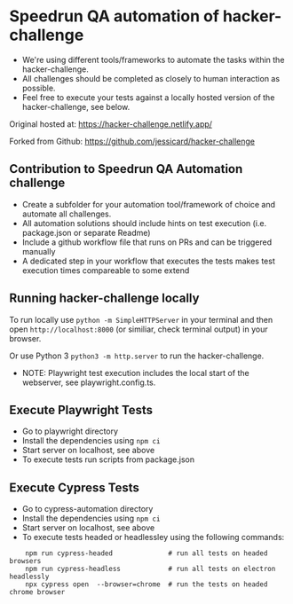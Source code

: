 # Speedrun QA automation of hacker-challenge
- We're using different tools/frameworks to automate the tasks within the hacker-challenge.
- All challenges should be completed as closely to human interaction as possible.
- Feel free to execute your tests against a locally hosted version of the hacker-challenge, see below.


Original hosted at: https://hacker-challenge.netlify.app/

Forked from Github: https://github.com/jessicard/hacker-challenge

## Contribution to Speedrun QA Automation challenge
- Create a subfolder for your automation tool/framework of choice and automate all challenges.
- All automation solutions should include hints on test execution (i.e. package.json or separate Readme)
- Include a github workflow file that runs on PRs and can be triggered manually
- A dedicated step in your workflow that executes the tests makes test execution times compareable to some extend

## Running hacker-challenge locally
To run locally use `python -m SimpleHTTPServer` in your terminal and then open `http://localhost:8000` (or similiar, check terminal output) in your browser.

Or use Python 3 `python3 -m http.server` to run the hacker-challenge.


- NOTE: Playwright test execution includes the local start of the webserver, see playwright.config.ts.

## Execute Playwright  Tests

- Go to playwright directory
- Install the dependencies using `npm ci`
- Start server on localhost, see above 
- To execute tests run scripts from package.json

## Execute Cypress Tests

- Go to cypress-automation directory
- Install the dependencies using `npm ci`
- Start server on localhost, see above 
- To execute tests headed or headlessley using the following commands:

```shell
    npm run cypress-headed              # run all tests on headed browsers
    npm run cypress-headless            # run all tests on electron headlessly
    npx cypress open  --browser=chrome  # run the tests on headed chrome browser
```
